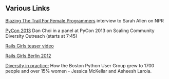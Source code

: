 ## Various Links

[Blazing The Trail For Female Programmers](http://www.npr.org/blogs/alltechconsidered/2013/04/29/178810467/blazing-the-trail-for-female-programmers) interview to Sarah Allen on NPR

[PyCon 2013](https://www.youtube.com/watch?v=SotJHYkwmVo) Dan Choi in a panel at PyCon 2013 on Scaling Community Diversity Outreach (starts at 7:45)

[Rails Girls teaser video](http://railsgirls.com/video)

[Rails Girls Berlin 2012](http://vimeo.com/langalex/rails-girls-berlin)

[Diversity in practice:](http://www.youtube.com/watch?v=QrITN6GZDu4) How the Boston Python User Group grew to 1700 people and over 15% women - Jessica McKellar and Asheesh Laroia.



